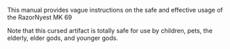 This manual provides vague instructions on the safe and effective usage of the RazorNyest MK 69

Note that this cursed artifact is totally safe for use by children, pets, the elderly, elder gods, and younger gods. 
